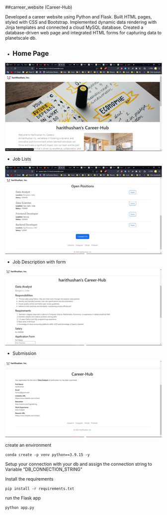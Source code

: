 ##carreer_website (Career-Hub)

Developed a career website using Python and Flask. Built HTML pages, styled with CSS and Bootstrap. Implemented dynamic data rendering
with Jinja templates and connected a cloud MySQL database. Created a  database-driven web page
and integrated HTML forms for capturing data to planetscale db.

- <h2>Home Page</h2>

![Home Page](https://github.com/harithushan/career_website_v2/blob/main/static/readme_img/home.jpg)

- Job Lists

![Job Lists](https://github.com/harithushan/career_website_v2/blob/main/static/readme_img/job_list.jpg)

- Job Description with form

![Job Description with form](https://github.com/harithushan/career_website_v2/blob/main/static/readme_img/job.jpg)

- Submission

![Submission](https://github.com/harithushan/career_website_v2/blob/main/static/readme_img/submition.jpg)


create an environment
```
conda create -p venv python==3.9.15 -y
```
Setup your connection with your db  and assign the connection string to  Variable "DB_CONNECTION_STRING"

Install the requirements
```
pip install -r requirements.txt
```
run the Flask app
```
python app.py
```




